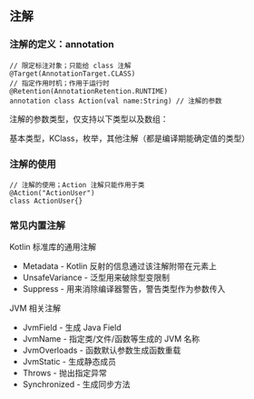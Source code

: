 ## 注解

### 注解的定义：annotation

    // 限定标注对象；只能给 class 注解
    @Target(AnnotationTarget.CLASS)
    // 指定作用时机；作用于运行时
    @Retention(AnnotationRetention.RUNTIME)
    annotation class Action(val name:String) // 注解的参数

注解的参数类型，仅支持以下类型以及数组：

基本类型，KClass，枚举，其他注解（都是编译期能确定值的类型）

### 注解的使用

    // 注解的使用；Action 注解只能作用于类
    @Action("ActionUser")
    class ActionUser{}

### 常见内置注解

Kotlin 标准库的通用注解

- Metadata - Kotlin 反射的信息通过该注解附带在元素上
- UnsafeVariance - 泛型用来破除型变限制
- Suppress - 用来消除编译器警告，警告类型作为参数传入

JVM 相关注解

- JvmField - 生成 Java Field
- JvmName - 指定类/文件/函数等生成的 JVM 名称
- JvmOverloads - 函数默认参数生成函数重载
- JvmStatic - 生成静态成员
- Throws - 抛出指定异常
- Synchronized - 生成同步方法
